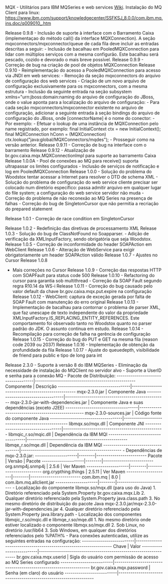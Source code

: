MQX - Utilitários para IBM MQSeries e web services [Wiki](http://gitlab.corerj.caixa/REUSO/mqx/wikis/home).
Instalação do MQ Client para linux: https://www.ibm.com/support/knowledgecenter/SSFKSJ_8.0.0/com.ibm.mq.ins.doc/q009010_.htm

Release 0.9.8
	- Inclusão de suporte à interface com o Barramento Caixa (implementaçao do método call() da interface MQXConnection).
	A seção mqxconnectors/mqxconnector/queue de cada fila deve incluir as entradas descritas a seguir:
	<!-- 
		Integração ao Barramento Caixa
		Configuração requerida para as filas de PUT (br.gov.caixa.mqx.input = false):
			put.timeout: tempo máximo (em milissegundos) de aguardo pelo envio da requisição. Default: 4000
			put.expire: tempo (em décimos de segundo) máximo de vida da requisição na fila MQ. Default: 800
		Configuração requerida para as filas de GET (br.gov.caixa.mqx.input = true):
			get.timeout: tempo máximo de aguardo (em milissegundos) pela recepção da mensagem de resposta. Default 4000
			pool.size: tamanho máximo do pool de conexões à fila de GET. Default: 5
			pool.timeout: tempo máximo (em milissegundos) de aguardo pela obtenção de uma conexão do pool. Default: 4000
	-->
	<property name="br.gov.caixa.mqx.put.timeout" value="[valor]" />
	<property name="br.gov.caixa.mqx.put.expire" value="[valor]" />
	<property name="br.gov.caixa.mqx.get.timeout" value="[valor]" />
	<property name="br.gov.caixa.mqx.pool.size" value="[valor]" />
	<property name="br.gov.caixa.mqx.pool.timeout" value="[valor]" />
	- Inclusão de bacalhau em PooledMQXConnection para lidar com múltiplos serviços com a mesma configurão. Este bacalhau será pescado, cozido e devorado o mais breve possível.
Release 0.9.9
	- Correção de bug na criação de pool de objetos MQXConnection
Release 0.9.10
	- Reimplementação do acesso a PooledMQXConnection para acesso via JNDI em web services:
		- Remoção da seção mqxconnectors do arquivo de configuração dos web services
		- Criação de um novo arquivo de configuração exclusivamente para os mqxconnectors, com a mesma estrutura
		- Inclusão da seguinte entrada na seção subsystem xmlns="urn:jboss:domain:naming do arquivo de configuração do JBoss, onde o value aponta para a localização do arquivo de configuração:
		  	<bindings>
		  		<simple name="java:global/MQXConnectors" value="/home/magut/development/sefipx/mqclient/docs/xml/config-connector.xml" />
		  	</bindings>
		- Para cada seção mqxconnectors/mqxconnector existente no arquivo de configuração, adicionar a seguinte entrada à seção bindings do arquivo de configuração do JBoss, onde [connectorName] é o nome do conector:
	  		<object-factory name="java:global/MQXConnectors/[connectorName]" module="br.gov.caixa.mqx" class="br.gov.caixa.mqx.pool.PoolFactory" />
	  	- Por exemplo:
        <subsystem xmlns="urn:jboss:domain:naming:1.4">
            <bindings>
                <simple name="java:global/MQXConnectors" value="/home/magut/development/sefipx/mqclient/docs/xml/config-connector.xml"/>
                <object-factory name="java:global/MQXConnectors/mqdes" module="br.gov.caixa.mqx" class="br.gov.caixa.mqx.pool.PoolFactory"/>
            </bindings>
            <remote-naming/>
        </subsystem>
	  	- Efetuar o lookup de uma instância de MQXConnection pelo name registrado, por exemplo:
			final InitialContext ctx = new InitialContext();
			final MQXConnection hConn = (MQXConnection) ctx.lookup("java:global/MQXConnectors/mqdes");
	  	- Prosseguir como na versão anterior.
Release 0.9.11
	- Correção de bug na interface com o barramento
Release 0.9.12
	- Atualização de br.gov.caixa.mqx.MQXConnectionImpl para suporte ao barramento Caixa
Release 1.0.0A
	- Pool de conexões ao MQ para receive() suporta ultrapassar os limites configurados
	- Inclusão de serviços de notificação e log em PooledMQXConnection
Release 1.0.0
	- Solução do problema do Woodstox tentar acessar a Internet para resolver o DTD de schema XML
	- Solução do problema de configuração do web service cliente precisar ser colocado num diretório especifico: passa admitir arquivo em qualquer lugar do file system; a configuração do web service servidor não muda
	- Correção do problema de não reconexão ao MQ Series na presença de falhas
	- Correção do bug de SingletonCursor que não permitia a recriação do prepared statement

Release 1.0.1
	- Correção de race condition em SingletonCursor

Release 1.0.2
	- Redefinição das diretivas de processamento XML
Release 1.0.3
	- Solução do bug de ClassNotFound no Soapparser.
	- Adição de verificação da XMLInputFactory, sendo obrigatória que seja Woodstox.
Release 1.0.5
	- Correção de inconformidade do header SOAPAction em WebClient
Release 1.0.6
	- Alteração de WebService para exigir obrigatoriamente um header SOAPAction válido
Release 1.0.7
    - Ajustes no Cursor
Release 1.0.8
   - Mais correções no Cursor 
Release 1.0.9
	- Correção das respostas HTTP com SOAPFault para status code 500
Release 1.0.10
	- Refactoring do cursor para garantia sob multithread
	- Correção da SOAP Fault segundo regra R10.14 da WS-i
Release 1.0.11
	- Correção do bug causado pelo valor default da chave br.gov.caixa.mqx.put.expire na configuração
Release 1.0.12
	- WebClient: captura de exceção gerada por falta de SOAP Fault com manutenção do erro original
Release 1.0.13
	- Implementação de bacalhau para contornar o problema de parser XML, que faz unescape de texto
	independente do valor da propriedade XMLInputFactory.IS_REPLACING_ENTITY_REFERENCES. Este
	comportamento foi observado tanto no Woodstox quanto no parser padrão do JDK. O assunto continua
	em estudo.
Release 1.0.14
	- Recompilação para correção de falha na gerência de configuração
Release 1.0.15
	- Correção do bug do PUT e GET na mesma fila (reason code 2039
	ou 2037)
Release 1.0.16
	- Implementação de obtenção da profundidade da fila
Release 1.0.17
	- Ajuste do queuedepth, visibilidade de friend para public e tipo de long para int

Release 2.3.0
	- Suporte à versão 8 do IBM MQSeries
	- Eliminação da necessidade de instalação do MQClient no servidor alvo
	- Suporte a UserID e senha para a conexão MQ
	- Pacote de Distribuição:
	------------------------------------|--------------------------------------------------
	Componente                          | Descrição 
	------------------------------------|--------------------------------------------------
	mqx-2.3.0.jar                       | Componente Java
	------------------------------------|--------------------------------------------------
	mqx-2.3.0-jar-with-dependencies.jar | Componente Java e suas dependências (exceto J2EE)
	------------------------------------|--------------------------------------------------
	mqx-2.3.0-sources.jar               | Código fonte do componente Java
	------------------------------------|--------------------------------------------------
	libmqx.so/mqx.dll                   | Componente JNI
	------------------------------------|--------------------------------------------------
	libmqic_r.so/mqic.dll               | Dependência da IBM MQI
	------------------------------------|--------------------------------------------------
	libmqe_r.so/mqe.dll                 | Dependência da IBM MQI
	------------------------------------|--------------------------------------------------
	- Dependências de mqx-2.3.0.jar:
	---------------------|--------|-------------------------
	Pacote               | Versão | Pacote
	---------------------|--------|-------------------------
	org.snmp4j.snmp4j    | 2.5.6  | Ver Maven
	---------------------|--------|-------------------------
	org.crypthing.things | 2.5.11 | Ver Maven
	---------------------|--------|-------------------------
	com.ibm.mq           | 8.0    | com.ibm.mq.allclient.jar
	---------------------|--------|-------------------------
	- Localização do componente libmqx.so/mqx.dll (para uso do Java)
		1. Diretório referenciado pela System.Property br.gov.caixa.mqx.Lib
		2. Qualquer diretório referenciado pela System.Property java.class.path
		3. No mesmo diretório de distribuição do pacote Java mqx-2.3.0.jar/mqx-2.3.0-jar-with-dependencies.jar
		4. Qualquer diretório referenciado pela System.Property java.library.path
	- Localização dos componentes libmqic_r.so/mqic.dll e libmqe_r.so/mqe.dll
		1. No mesmo diretório onde estiver localizado o componente libmqx.so/mqx.dll
		2. Sob Linux, no diretório /usr/lib64
		3. Sob Windows, em qualquer dos diretórios referenciados pelo %PATH%
	- Para conexões autenticadas, utilize as seguintes entradas na configuração:
	--------------------------|------------------------------------------------------------------
	Chave                     | Valor
	--------------------------|------------------------------------------------------------------
	br.gov.caixa.mqx.userid   | Sigla do usuário com permissão de acesso ao MQ Series configurado
	--------------------------|------------------------------------------------------------------
	br.gov.caixa.mqx.password | Senha (em claro) do usuário
	--------------------------|------------------------------------------------------------------
	
	

